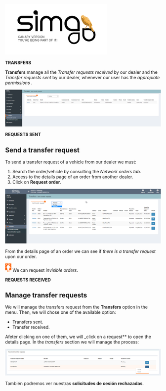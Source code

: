 ![Sima2 Canary version](Images/en-EN_simacanaryversionbn.png)  
  
**TRANSFERS**

**Transfers** manage all the _Transfer requests received_ by our dealer and the _Transfer requests sent_ by our dealer, whenever our user has the _appropiate permissions_ .

![Transfers management](Images/en-EN_Ordering_TransfersManagement.png)

**REQUESTS SENT**

## Send a transfer request

To send a transfer request of a vehicle from our dealer we must:

>

1. Search the order/vehicle by consulting the _Network orders tab_.
2. Access to the details page of an order from another dealer.
3. Click on **Request order**.

![Request transfer](Images/en-EN_Ordering_RequestTransfer.png)

From the details page of an order we can see if _there is a transfer request_ upon our order.

![Invisible order](Images/es-ES_idea.png) We can request _invisible orders_.

**REQUESTS RECEIVED**

## Manage transfer requests

We will manage the transfers request from the **Transfers** option in the menu. Then, we will chose one of the available option:  

 - Transfers sent.    
 - Transfer received.  

Afeter clicking on one of them, we will _click on a request** to open the details page. In the _transfers_ section we will manage the process:    
  

![](Images/en-EN_Ordering_TransfersRequestsReceived.png)


También podremos ver nuestras **solicitudes de cesión rechazadas**.



